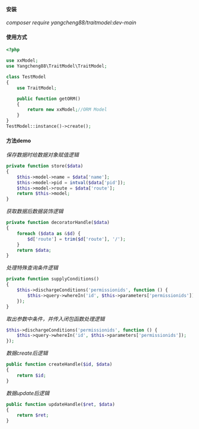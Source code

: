 #### 安装

*composer require yangcheng88/traitmodel:dev-main*

#### 使用方式
``` php
<?php

use xxModel;
use Yangcheng88\TraitModel\TraitModel;

class TestModel
{
    use TraitModel;

    public function getORM()
    {
        return new xxModel;//ORM Model
    }
}
TestModel::instance()->create();
```


#### 方法demo
*保存数据时给数据对象赋值逻辑*
``` php
private function store($data)
{
    $this->model->name = $data['name'];
    $this->model->pid = intval($data['pid']);
    $this->model->route = $data['route'];
    return $this->model;
}
```

*获取数据后数据装饰逻辑*
``` php
private function decoratorHandle($data)
{
    foreach ($data as &$d) {
        $d['route'] = trim($d['route'], '/');
    }
    return $data;
}
```

*处理特殊查询条件逻辑*
``` php
private function supplyConditions()
{
    $this->dischargeConditions('permissionids', function () {
        $this->query->whereIn('id', $this->parameters['permissionids']);
    });
}
```

*取出参数中条件，并传入闭包函数处理逻辑*
``` php
$this->dischargeConditions('permissionids', function () {
    $this->query->whereIn('id', $this->parameters['permissionids']);
});
```

*数据create后逻辑*
``` php
public function createHandle($id, $data)
{
    return $id;
}

```

*数据update后逻辑*
``` php
public function updateHandle($ret, $data)
{
    return $ret;
}
```
